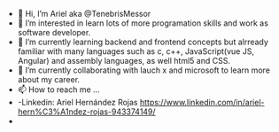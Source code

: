 - 👋 Hi, I’m Ariel aka @TenebrisMessor
- 👀 I’m interested in learn lots of more programation skills and work as software developer.
- 🌱 I’m currently learning backend and frontend concepts but alrready familiar with many languages such as c, c++, JavaScript(vue JS, Angular) and assembly languages, as well html5 and CSS.
- 💞️ I’m currently collaborating with lauch x and microsoft to learn more about my career. 
- 📫 How to reach me ...
-   -Linkedin: Ariel Hernández Rojas https://www.linkedin.com/in/ariel-hern%C3%A1ndez-rojas-943374149/
-  
<!---
TenebrisMessor/TenebrisMessor is a ✨ special ✨ repository because its `README.md` (this file) appears on your GitHub profile.
You can click the Preview link to take a look at your changes.
--->

